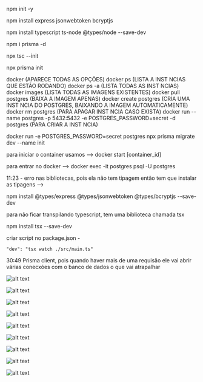 npm init -y

npm install express jsonwebtoken bcryptjs

npm install typescript ts-node @types/node --save-dev

npm i prisma -d 

npx tsc --init

npx prisma init

docker (APARECE TODAS AS OPÇÕES)
docker ps (LISTA A INST NCIAS QUE ESTÃO RODANDO)
docker ps -a (LISTA TODAS AS INST NCIAS)
docker images (LISTA TODAS AS IMAGENS EXISTENTES)
docker pull postgres (BAIXA A IMAGEM APENAS)
docker create postgres (CRIA UMA INST NCIA DO POSTGRES, BAIXANDO A IMAGEM AUTOMATICAMENTE)
docker rm postgres (PARA APAGAR INST NCIA CASO EXISTA)
docker run --name postgres -p 5432:5432 -e POSTGRES_PASSWORD=secret -d postgres (PARA CRIAR A INST NCIA)

docker run -e POSTGRES_PASSWORD=secret postgres
npx prisma migrate dev --name init

para iniciar o container usamos --> docker start [container_id]

para entrar no docker --> docker exec -it postgres psql -U postgres




11:23 - erro nas bibliotecas, pois ela não tem tipagem então tem que instalar as tipagens -->

npm install @types/express @types/jsonwebtoken @types/bcryptjs --save-dev


para não ficar transpilando typescript, tem uma biblioteca chamada tsx

npm install tsx --save-dev

criar script no package.json -

    "dev": "tsx watch ./src/main.ts"


30:49 Prisma client, pois quando haver mais de uma requisão ele vai abrir várias conecxões com o banco de dados o que vai atrapalhar

![alt text](image.png)

![alt text](image-1.png)

![alt text](image-2.png)

![alt text](image-3.png)

![alt text](image-4.png)

![alt text](image-5.png)

![alt text](image-6.png)

![alt text](image-7.png)

![alt text](image-8.png)